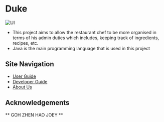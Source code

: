 # Duke

![UI](https://github.com/AY1920S1-CS2113-T14-2/main1/blob/master/docs/images/Ui.png)

* This project aims to allow the restaurant chef to be more organised in terms of his admin duties which includes, keeping track of ingredients, recipes, etc.
* Java is the main programming language that is used in this project


## Site Navigation

- [User Guide](https://github.com/AY1920S1-CS2113-T14-2/main1/blob/master/docs/UserGuide.md)
- [Developer Guide](https://github.com/AY1920S1-CS2113-T14-2/main1/blob/master/docs/DeveloperGuide.md)
- [About Us](https://github.com/AY1920S1-CS2113-T14-2/main1/blob/master/docs/AboutUs.md)


## Acknowledgements
** GOH ZHEN HAO JOEY **
